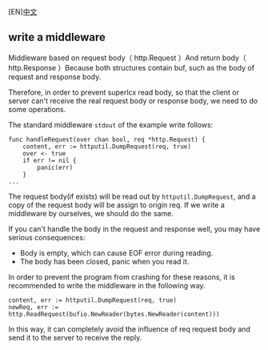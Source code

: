 [EN][中文](./middleware.CN.md)

## write a middleware


Middleware based on request body（ http.Request ）And return body（ http.Response ）Because both structures contain buf, such as the body of request and response body.

Therefore, in order to prevent superlcx read body, so that the client or server can't receive the real request body or response body, we need to do some operations.

The standard middleware `stdout` of the example write follows: 
```gotemplate
func handleRequest(over chan bool, req *http.Request) {
	content, err := httputil.DumpRequest(req, true)
	over <- true
	if err != nil {
		panic(err)
	}
...
```

The request body(if exists) will be read out by `httputil.DumpRequest`, and a copy of the request body will be assign to origin req. If we write a middleware by ourselves, we should do the same.

If you can't handle the body in the request and response well, you may have serious consequences:
- Body is empty, which can cause EOF error during reading.
- The body has been closed, panic when you read it.

In order to prevent the program from crashing for these reasons, it is recommended to write the middleware in the following way.
```
content, err := httputil.DumpRequest(req, true)
newReq, err := http.ReadRequest(bufio.NewReader(bytes.NewReader(content)))
```

In this way, it can completely avoid the influence of req request body and send it to the server to receive the reply.
